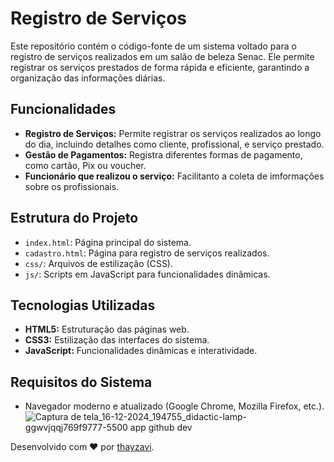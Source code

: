 # Registro de Serviços

Este repositório contém o código-fonte de um sistema voltado para o registro de serviços realizados em um salão de beleza Senac. Ele permite registrar os serviços prestados de forma rápida e eficiente, garantindo a organização das informações diárias.

## Funcionalidades

- **Registro de Serviços:** Permite registrar os serviços realizados ao longo do dia, incluindo detalhes como cliente, profissional, e serviço prestado.
- **Gestão de Pagamentos:** Registra diferentes formas de pagamento, como cartão, Pix ou voucher.
- **Funcionário que realizou o serviço:** Facilitanto a coleta de imformações sobre os profissionais.

## Estrutura do Projeto

- `index.html`: Página principal do sistema.
- `cadastro.html`: Página para registro de serviços realizados.
- `css/`: Arquivos de estilização (CSS).
- `js/`: Scripts em JavaScript para funcionalidades dinâmicas.

## Tecnologias Utilizadas

- **HTML5:** Estruturação das páginas web.
- **CSS3:** Estilização das interfaces do sistema.
- **JavaScript:** Funcionalidades dinâmicas e interatividade.

## Requisitos do Sistema

- Navegador moderno e atualizado (Google Chrome, Mozilla Firefox, etc.).
![Captura de tela_16-12-2024_194755_didactic-lamp-ggwvjqqj769f9777-5500 app github dev](https://github.com/user-attachments/assets/3ec56bf5-9fb0-4e0c-9cf6-6cc267b11c20)




Desenvolvido com ❤ por [thayzavi](https://github.com/thayzavi).

